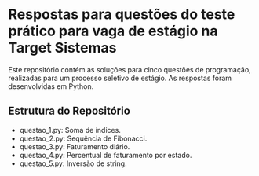 # Respostas para questões do teste prático para vaga de estágio na Target Sistemas

Este repositório contém as soluções para cinco questões de programação, realizadas para um processo seletivo de estágio. As respostas foram desenvolvidas em Python.

## Estrutura do Repositório

* questao_1.py: Soma de índices.
* questao_2.py: Sequência de Fibonacci.
* questao_3.py: Faturamento diário.
* questao_4.py: Percentual de faturamento por estado.
* questao_5.py: Inversão de string.
